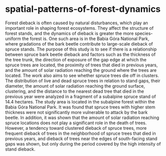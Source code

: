 # spatial-patterns-of-forest-dynamics

 Forest dieback is often caused by natural disturbances, which play an important role in shaping forest ecosystems. They affect the structure of forest stands, and the dynamics of dieback is greater the more species-uniform the forest is. One such area is in the Babia Góra National Park, where gradations of the bark beetle contribute to large-scale dieback of spruce stands. The purpose of this study is to see if there is a relationship between spruce bark beetle dieback and factors such as the thickness of the tree trunk, the direction of exposure of the gap edge at which the spruce trees are located, the proximity of trees that died in previous years, and the amount of solar radiation reaching the ground where the trees are located. The work also aims to see whether spruce trees die off in clusters. The distribution of live and dead spruce trees in relation to stand gaps, their diameter, the amount of solar radiation reaching the ground surface, clustering, and the distance to the nearest dead tree that died in the previous year were analyzed in a fragment of a subalpine spruce stand of 14.4 hectares. The study area is located in the subalpine forest within the Babia Góra National Park. It was found that spruce trees with higher stem thickness were not significantly more vulnerable to attack by the bark beetle. In addition, it was shown that the amount of solar radiation reaching spruce locations does not play a significant role in the death of trees. However, a tendency toward clustered dieback of spruce trees, more frequent dieback of trees in the neighborhood of spruce trees that died in previous years, and dieback of trees near the edges of south-facing stand gaps was shown, but only during the period covered by the high intensity of stand dieback. 
